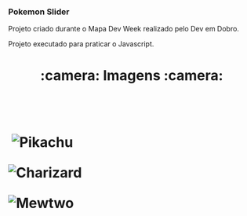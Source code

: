 ### Pokemon Slider

<p> Projeto criado durante o Mapa Dev Week realizado pelo Dev em Dobro.
</p>

<p> Projeto executado para praticar o Javascript. </p>

<h1 align="center"> :camera: Imagens :camera: <h1>

​    

​    ![Pikachu](https://user-images.githubusercontent.com/104093116/183314879-2947995c-6c52-4540-8449-26ec36c92b68.png)



![Charizard](https://user-images.githubusercontent.com/104093116/183314874-9ce895d0-41d3-4c06-9807-9ab68ba4394c.png)

 

![Mewtwo](https://user-images.githubusercontent.com/104093116/183314875-0f9e3632-e0f3-4019-9572-878dcca76e2c.png)